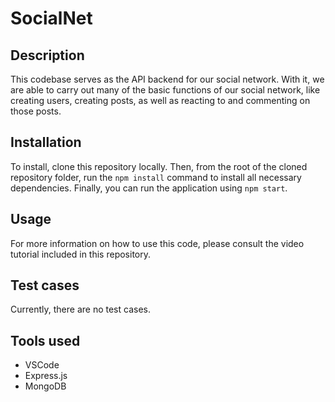# SocialNet

## Description
This codebase serves as the API backend for our social network. With it, we are able to carry out many of the basic functions of our social network, like creating users, creating posts, as well as reacting to and commenting on those posts.

## Installation
To install, clone this repository locally. Then, from the root of the cloned repository folder, run the `npm install` command to install all necessary dependencies. Finally, you can run the application using `npm start`.

## Usage
For more information on how to use this code, please consult the video tutorial included in this repository.

## Test cases
Currently, there are no test cases.

## Tools used
* VSCode
* Express.js
* MongoDB
